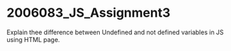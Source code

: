 # 2006083_JS_Assignment3
Explain thee difference between Undefined and not defined variables in JS using HTML page.
